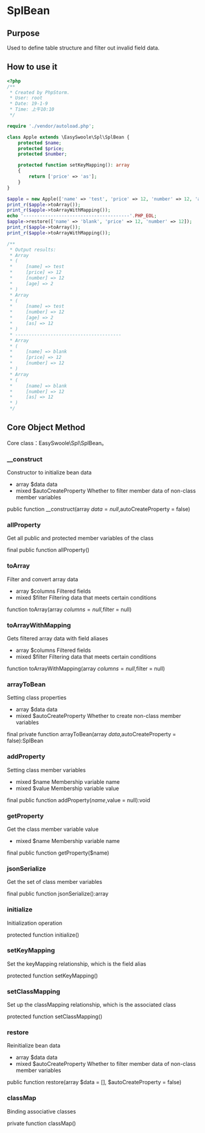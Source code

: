 # SplBean

## Purpose
Used to define table structure and filter out invalid field data.

## How to use it

```php
<?php
/**
 * Created by PhpStorm.
 * User: root
 * Date: 19-1-9
 * Time: 上午10:10
 */

require './vendor/autoload.php';

class Apple extends \EasySwoole\Spl\SplBean {
    protected $name;
    protected $price;
    protected $number;

    protected function setKeyMapping(): array
    {
        return ['price' => 'as'];
    }
}

$apple = new Apple(['name' => 'test', 'price' => 12, 'number' => 12, 'age' => 2], true);
print_r($apple->toArray());
print_r($apple->toArrayWithMapping());
echo '---------------------------------------'.PHP_EOL;
$apple->restore(['name' => 'blank', 'price' => 12, 'number' => 12]);
print_r($apple->toArray());
print_r($apple->toArrayWithMapping());

/**
 * Output results:
 * Array
 * (
 *     [name] => test
 *     [price] => 12
 *     [number] => 12
 *     [age] => 2
 * )
 * Array
 * (
 *     [name] => test
 *     [number] => 12
 *     [age] => 2
 *     [as] => 12
 * )
 * ---------------------------------------
 * Array
 * (
 *     [name] => blank
 *     [price] => 12
 *     [number] => 12
 * )
 * Array
 * (
 *     [name] => blank
 *     [number] => 12
 *     [as] => 12
 * )
 */

```

## Core Object Method

Core class：EasySwoole\Spl\SplBean。

### __construct

Constructor to initialize bean data

* array     $data                   data
* mixed     $autoCreateProperty     Whether to filter member data of non-class member variables

public function __construct(array $data = null,$autoCreateProperty = false)

### allProperty

Get all public and protected member variables of the class

final public function allProperty()

### toArray

Filter and convert array data

* array     $columns    Filtered fields
* mixed     $filter     Filtering data that meets certain conditions

function toArray(array $columns = null,$filter = null)

### toArrayWithMapping

Gets filtered array data with field aliases

* array     $columns    Filtered fields
* mixed     $filter     Filtering data that meets certain conditions

function toArrayWithMapping(array $columns = null,$filter = null)

### arrayToBean

Setting class properties

* array     $data                   data
* mixed     $autoCreateProperty     Whether to create non-class member variables

final private function arrayToBean(array $data,$autoCreateProperty = false):SplBean

### addProperty

Setting class member variables

* mixed     $name       Membership variable name
* mixed     $value      Membership variable value

final public function addProperty($name,$value = null):void

### getProperty

Get the class member variable value

* mixed     $name       Membership variable name

final public function getProperty($name)

### jsonSerialize

Get the set of class member variables

final public function jsonSerialize():array

### initialize

Initialization operation

protected function initialize()

### setKeyMapping

Set the keyMapping relationship, which is the field alias

protected function setKeyMapping()

### setClassMapping

Set up the classMapping relationship, which is the associated class

protected function setClassMapping()

### restore

Reinitialize bean data

* array     $data                   data
* mixed     $autoCreateProperty     Whether to filter member data of non-class member variables

public function restore(array $data = [], $autoCreateProperty = false)

### classMap

Binding associative classes

private function classMap()

